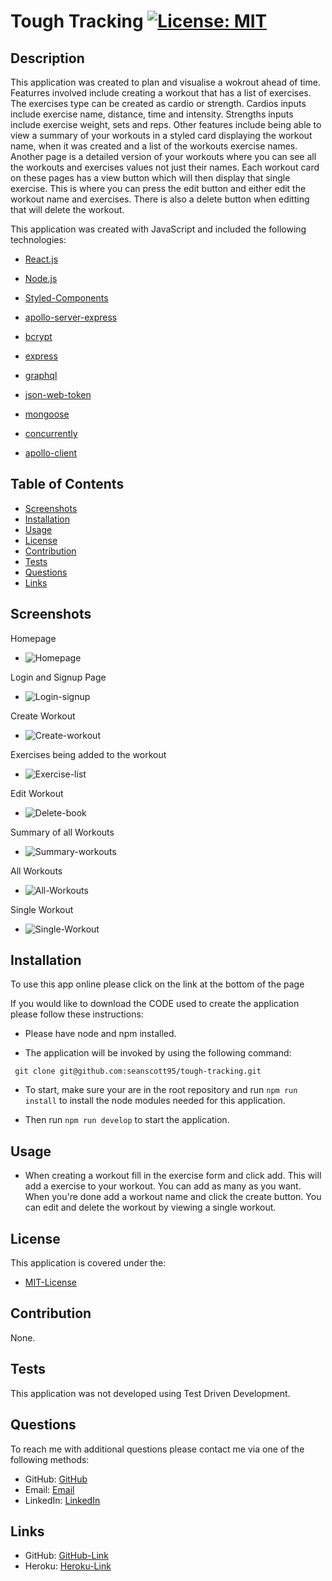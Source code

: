 # Tough Tracking [![License: MIT](https://img.shields.io/badge/License-MIT-yellow.svg)](https://opensource.org/licenses/MIT)

## Description
<p> This application was created to plan and visualise a wokrout ahead of time. Featurres involved include creating a workout that has a list of exercises. The exercises type can be created as cardio or strength. Cardios inputs include exercise name, distance, time and intensity. Strengths inputs include exercise weight, sets and reps. Other features include being able to view a summary of your workouts in a styled card displaying the workout name, when it was created and a list of the workouts exercise names. Another page is a detailed version of your workouts where you can see all the workouts and exercises values not just their names. Each workout card on these pages has a view button which will then display that single exercise. This is where you can press the edit button and either edit the workout name and exercises. There is also a delete button when editting that will delete the workout.
</p>

<p>This application was created with JavaScript and included the following technologies:</p>

- [React.js](https://reactjs.org/)

- [Node.js](https://nodejs.org/en/)

- [Styled-Components](https://styled-components.com/)

- [apollo-server-express](https://www.npmjs.com/package/apollo-server-express)

- [bcrypt](https://www.npmjs.com/package/bcrypt)

- [express](https://www.npmjs.com/package/express)

- [graphql](https://www.npmjs.com/package/graphql)

- [json-web-token](https://www.npmjs.com/package/jsonwebtoken)

- [mongoose](https://www.npmjs.com/package/mongoose)

- [concurrently](https://www.npmjs.com/package/concurrently)

- [apollo-client](https://www.npmjs.com/package/@apollo/client)
    
## Table of Contents 
- [Screenshots](#Screenshots)
- [Installation](#Installation)
- [Usage](#Usage)
- [License](#License)
- [Contribution](#Contribution)
- [Tests](#Tests)
- [Questions](#Questions)
- [Links](#Links)

## Screenshots

<p>Homepage</p>

- ![Homepage](./client/src/assets/images/homepage.png)

<p>Login and Signup Page</p>

- ![Login-signup](./client/src/assets/images/login.png)

<p>Create Workout</p>

- ![Create-workout](./client/src/assets/images/createPage.png)

<p>Exercises being added to the workout</p>

- ![Exercise-list](./client/src/assets/images/addingList.png)

<p>Edit Workout</p>

- ![Delete-book](./client/src/assets/images/edit.png)

<p>Summary of all Workouts</p>

- ![Summary-workouts](./client/src/assets/images/summaryPage.png)

<p>All Workouts</p>

- ![All-Workouts](./client/src/assets/images/viewAll.png)

<p>Single Workout</p>

- ![Single-Workout](./client/src/assets/images/viewSingle.png)

## Installation
<p> To use this app online please click on the link at the bottom of the page</p>

<p>If you would like to download the CODE used to create the application please follow these instructions:
</p>

- Please have node and npm installed.

- The application will be invoked by using the following command:

 ```
  git clone git@github.com:seanscott95/tough-tracking.git
 ```

- To start, make sure your are in the root repository and run ```npm run install``` to install the node modules needed for this application.

- Then run ```npm run develop``` to start the application.

## Usage 
- When creating a workout fill in the exercise form and click add. This will add a exercise to your workout. You can add as many as you want. When you're done add a workout name and click the create button. You can edit and delete the workout by viewing a single workout.

## License 
<p> This application is covered under the:</p>

- [MIT-License](https://opensource.org/licenses/MIT)

## Contribution 
<p> None.</p>

## Tests 
<p> This application was not developed using Test Driven Development.</p>

## Questions 
<p> To reach me with additional questions please contact me via one of the following methods: </p>

- GitHub: [GitHub](https://github.com/seanscott95)
- Email: [Email](mailto:seanms418@gmail.com)
- LinkedIn: [LinkedIn](https://www.linkedin.com/in/sean-scott-18ba07225/)

## Links
- GitHub: [GitHub-Link](https://github.com/seanscott95/tough-tracking)
- Heroku: [Heroku-Link](https://tough-tracking.herokuapp.com/)